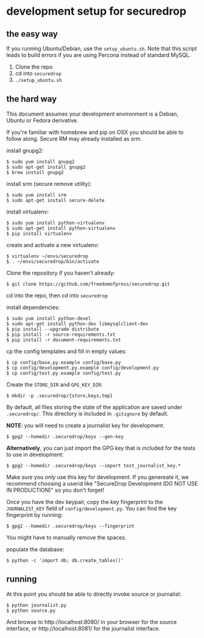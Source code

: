 development setup for securedrop
================================

the easy way
------------

If you running Ubuntu/Debian, use the `setup_ubuntu.sh`. Note that this script leads to build errors if you are using Percona instead of standard MySQL.

1. Clone the repo
2. cd into `securedrop`
3. `./setup_ubuntu.sh`

the hard way
------------

This document assumes your development environment is a Debian, Ubuntu or
Fedora derivative.

If you're familiar with homebrew and pip on OSX you should be able to follow
along. Secure RM may already installed as srm.

install gnupg2:

    $ sudo yum install gnupg2
    $ sudo apt-get install gnupg2
    $ brew install gnupg2

install srm (secure remove utility):

    $ sudo yum install srm
    $ sudo apt-get install secure-delete

install virtualenv:

    $ sudo yum install python-virtualenv
    $ sudo apt-get install python-virtualenv
    $ pip install virtualenv

create and activate a new virtualenv:

    $ virtualenv ~/envs/securedrop
    $ . ~/envs/securedrop/bin/activate

Clone the repository if you haven't already:

    $ git clone https://github.com/freedomofpress/securedrop.git

cd into the repo, then cd into `securedrop`

install dependencies:

    $ sudo yum install python-devel
    $ sudo apt-get install python-dev libmysqlclient-dev
    $ pip install --upgrade distribute
    $ pip install -r source-requirements.txt
    $ pip install -r document-requirements.txt

cp the config templates and fill in empty values:

    $ cp config/base.py.example config/base.py
    $ cp config/development.py.example config/development.py
    $ cp config/test.py.example config/test.py

Create the `STORE_DIR` and `GPG_KEY_DIR`:

    $ mkdir -p .securedrop/{store,keys,tmp}

By default, all files storing the state of the application are saved under
`.securedrop/`. This directory is included in `.gitignore` by default.

**NOTE**: you will need to create a journalist key for development.

    $ gpg2 --homedir .securedrop/keys --gen-key

**Alternatively**, you can just import the GPG key that is included for the
tests to use in development:

    $ gpg2 --homedir .securedrop/keys --import test_journalist_key.*

Make sure you *only* use this key for development. If you genereate it, we
recommend choosing a userid like "SecureDrop Development (DO NOT USE IN
PRODUCTION)" so you don't forget!

Once you have the dev keypair, copy the key fingerprint to the `JOURNALIST_KEY`
field of `config/development.py`. You can find the key fingerprint by running:

    $ gpg2 --homedir .securedrop/keys --fingerprint

You might have to manually remove the spaces.

populate the database:

    $ python -c 'import db; db.create_tables()'

running
-------

At this point you should be able to directly invoke source or
journalist:

    $ python journalist.py
    $ python source.py

And browse to http://localhost:8080/ in your browser for the source interface,
or http://localhost:8081/ for the journalist interface.
